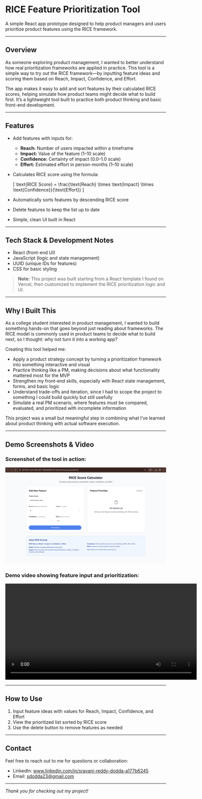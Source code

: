 # RICE Feature Prioritization Tool

A simple React app prototype designed to help product managers and users prioritize product features using the RICE framework.

---

## Overview

As someone exploring product management, I wanted to better understand how real prioritization frameworks are applied in practice. This tool is a simple way to try out the RICE framework—by inputting feature ideas and scoring them based on Reach, Impact, Confidence, and Effort.

The app makes it easy to add and sort features by their calculated RICE scores, helping simulate how product teams might decide what to build first. It’s a lightweight tool built to practice both product thinking and basic front-end development.

---

## Features

- Add features with inputs for:
  - **Reach:** Number of users impacted within a timeframe
  - **Impact:** Value of the feature (1–10 scale)
  - **Confidence:** Certainty of impact (0.0–1.0 scale)
  - **Effort:** Estimated effort in person-months (1–10 scale)
- Calculates RICE score using the formula:
  
  \[
  \text{RICE Score} = \frac{\text{Reach} \times \text{Impact} \times \text{Confidence}}{\text{Effort}}
  \]

- Automatically sorts features by descending RICE score
- Delete features to keep the list up to date
- Simple, clean UI built in React

---

##  Tech Stack & Development Notes

- React (front-end UI)
- JavaScript (logic and state management)
- UUID (unique IDs for features)
- CSS for basic styling

> **Note:** This project was built starting from a React template I found on Vercel, then customized to implement the RICE prioritization logic and UI.

---

##  Why I Built This

As a college student interested in product management, I wanted to build something hands-on that goes beyond just reading about frameworks. The RICE model is commonly used in product teams to decide what to build next, so I thought: why not turn it into a working app?

Creating this tool helped me:
- Apply a product strategy concept by turning a prioritization framework into something interactive and visual
- Practice thinking like a PM, making decisions about what functionality mattered most for the MVP
- Strengthen my front-end skills, especially with React state management, forms, and basic logic
- Understand trade-offs and iteration, since I had to scope the project to something I could build quickly but still usefully
- Simulate a real PM scenario, where features must be compared, evaluated, and prioritized with incomplete information

This project was a small but meaningful step in combining what I’ve learned about product thinking with actual software execution.

---

##  Demo Screenshots & Video

### Screenshot of the tool in action:

![RICE Tool Screenshot](./Rice%20Score%20Calculator.jpg)

### Demo video showing feature input and prioritization:

<video width="600" controls>
  <source src="./Rice%20Score%20Calculator%20Demo.mov" type="video/quicktime">
  Your browser does not support the video tag.
</video>

---

##  How to Use

1. Input feature ideas with values for Reach, Impact, Confidence, and Effort
2. View the prioritized list sorted by RICE score
3. Use the delete button to remove features as needed

---

## Contact

Feel free to reach out to me for questions or collaboration:

- LinkedIn: www.linkedin.com/in/sravani-reddy-dodda-a177b6245   
- Email: sdodda23@gmail.com

---

*Thank you for checking out my project!*
